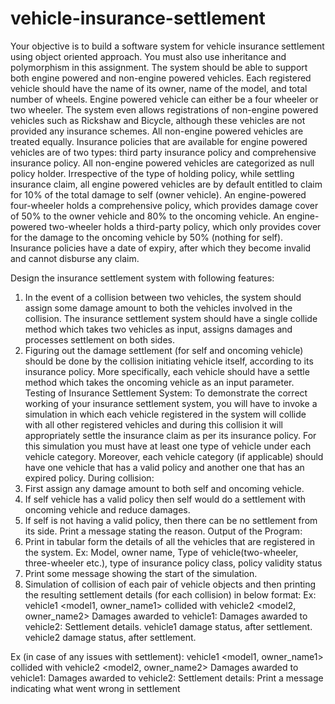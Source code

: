 # vehicle-insurance-settlement



Your objective is to build a software system for vehicle insurance settlement using object oriented approach. You must also use inheritance and polymorphism in this assignment.
The system should be able to support both engine powered and non-engine powered vehicles. Each registered vehicle should have the name of its owner, name of the model, and total number of wheels. Engine powered vehicle can either be a four wheeler or two wheeler. The system even allows registrations of non-engine powered vehicles such as Rickshaw and Bicycle, although these vehicles are not provided any insurance schemes. All non-engine powered vehicles are treated equally.
Insurance policies that are available for engine powered vehicles are of two types: third party insurance policy and comprehensive insurance policy. All non-engine powered vehicles are categorized as null policy holder. Irrespective of the type of holding policy, while settling insurance claim, all engine powered vehicles are by default entitled to claim for 10% of the total damage to self (owner vehicle).
An engine-powered four-wheeler holds a comprehensive policy, which provides damage cover of 50% to the owner vehicle and 80% to the oncoming vehicle. An engine-powered two-wheeler holds a third-party policy, which only provides cover for the damage to the oncoming vehicle by 50% (nothing for self). Insurance policies have a date of expiry, after which they become invalid and cannot disburse any claim.
  
 Design the insurance settlement system with following features​:
1. In the event of a collision between two vehicles, the system should assign some damage
amount to both the vehicles involved in the collision. The insurance settlement system should have a single collide method which takes two vehicles as input, assigns damages and processes settlement on both sides.
2. Figuring out the damage settlement (for self and oncoming vehicle) should be done by the collision initiating vehicle itself, according to its insurance policy. More specifically, each vehicle should have a settle method which takes the oncoming vehicle as an input parameter.
Testing of Insurance Settlement System​:
To demonstrate the correct working of your insurance settlement system, you will have to invoke a simulation in which each vehicle registered in the system will collide with all other registered vehicles and during this collision it will appropriately settle the insurance claim as per its insurance policy. For this simulation you must have at least one type of vehicle under each vehicle category. Moreover, each vehicle category (if applicable) should have one vehicle that has a valid policy and another one that has an expired policy.
During collision:
1. First assign any damage amount to both self and oncoming vehicle.
2. If self vehicle has a valid policy then self would do a settlement with oncoming vehicle
and reduce damages.
3. If self is not having a valid policy, then there can be no settlement from its side. Print a
message stating the reason.
Output of the Program​:
1. Print in tabular form the details of all the vehicles that are registered in the system. Ex: Model, owner name, Type of vehicle(two-wheeler, three-wheeler etc.), type of insurance policy class, policy validity status
2. Print some message showing the start of the simulation.
3. Simulation of collision of each pair of vehicle objects and then printing the resulting
settlement details (for each collision) in below format:
Ex: vehicle1 <model1, owner_name1> collided with vehicle2 <model2,
owner_name2>
Damages awarded to vehicle1: Damages awarded to vehicle2: Settlement details.
vehicle1 damage status, after settlement. vehicle2 damage status, after settlement.

Ex (in case of any issues with settlement):
vehicle1 <model1, owner_name1> collided with vehicle2 <model2, owner_name2>
Damages awarded to vehicle1:
Damages awarded to vehicle2:
Settlement details:
Print a message indicating what went wrong in settlement
